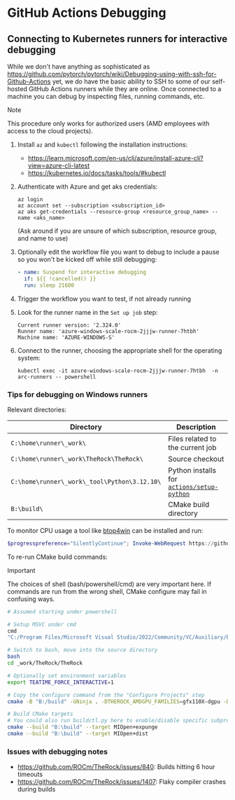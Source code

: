 # GitHub Actions Debugging

## Connecting to Kubernetes runners for interactive debugging

While we don't have anything as sophisticated as
https://github.com/pytorch/pytorch/wiki/Debugging-using-with-ssh-for-Github-Actions
yet, we do have the basic ability to SSH to some of our self-hosted GitHub
Actions runners while they are online. Once connected to a machine you can debug
by inspecting files, running commands, etc.

> [!NOTE]
> This procedure only works for authorized users (AMD employees with access
> to the cloud projects).

1. Install `az` and `kubectl` following the installation instructions:

   - https://learn.microsoft.com/en-us/cli/azure/install-azure-cli?view=azure-cli-latest
   - https://kubernetes.io/docs/tasks/tools/#kubectl

1. Authenticate with Azure and get aks credentials:

   ```
   az login
   az account set --subscription <subscription_id>
   az aks get-credentials --resource-group <resource_group_name> --name <aks_name>
   ```

   (Ask around if you are unsure of which subscription, resource group, and
   name to use)

1. Optionally edit the workflow file you want to debug to include a pause so you
   won't be kicked off while still debugging:

   ```yml
   - name: Suspend for interactive debugging
     if: ${{ !cancelled() }}
     run: sleep 21600
   ```

1. Trigger the workflow you want to test, if not already running

1. Look for the runner name in the `Set up job` step:

   ```
   Current runner version: '2.324.0'
   Runner name: 'azure-windows-scale-rocm-2jjjw-runner-7htbh'
   Machine name: 'AZURE-WINDOWS-S'
   ```

1. Connect to the runner, choosing the appropriate shell for the operating
   system:

   ```
   kubectl exec -it azure-windows-scale-rocm-2jjjw-runner-7htbh  -n arc-runners -- powershell
   ```

### Tips for debugging on Windows runners

Relevant directories:

| Directory                                    | Description                                                                           |
| -------------------------------------------- | ------------------------------------------------------------------------------------- |
| `C:\home\runner\_work\`                      | Files related to the current job                                                      |
| `C:\home\runner\_work\TheRock\TheRock\`      | Source checkout                                                                       |
| `C:\home\runner\_work\_tool\Python\3.12.10\` | Python installs for [`actions/setup-python`](https://github.com/actions/setup-python) |
| `B:\build\`                                  | CMake build directory                                                                 |

To monitor CPU usage a tool like
[btop4win](https://github.com/aristocratos/btop4win) can be installed and run:

```powershell
$progresspreference="SilentlyContinue"; Invoke-WebRequest https://github.com/aristocratos/btop4win/releases/download/v1.0.4/btop4win-x64.zip -OutFile btop4win-x64.zip; Expand-Archive btop4win-x64.zip -Force; $env:PATH="$env:PATH;$pwd\btop4win-x64\btop4win\"; btop4win.exe
```

To re-run CMake build commands:

> [!IMPORTANT]
> The choices of shell (bash/powershell/cmd) are very important here. If commands
> are run from the wrong shell, CMake configure may fail in confusing ways.

```bash
# Assumed starting under powershell

# Setup MSVC under cmd
cmd
"C:/Program Files/Microsoft Visual Studio/2022/Community/VC/Auxiliary/Build/vcvars64.bat"

# Switch to bash, move into the source directory
bash
cd _work/TheRock/TheRock

# Optionally set environment variables
export TEATIME_FORCE_INTERACTIVE=1

# Copy the configure command from the "Configure Projects" step
cmake -B "B:/build" -GNinja . -DTHEROCK_AMDGPU_FAMILIES=gfx110X-dgpu -DCMAKE_C_COMPILER_LAUNCHER=ccache -DCMAKE_CXX_COMPILER_LAUNCHER=ccache -DTHEROCK_VERBOSE=ON -DBUILD_TESTING=ON -DCMAKE_C_COMPILER="C:/Program Files/Microsoft Visual Studio/2022/Community/VC/Tools/MSVC/14.44.35207/bin/Hostx64/x64/cl.exe" -DCMAKE_CXX_COMPILER="C:/Program Files/Microsoft Visual Studio/2022/Community/VC/Tools/MSVC/14.44.35207/bin/Hostx64/x64/cl.exe" -DCMAKE_LINKER="C:/Program Files/Microsoft Visual Studio/2022/Community/VC/Tools/MSVC/14.44.35207/bin/Hostx64/x64/link.exe" -DTHEROCK_BACKGROUND_BUILD_JOBS=4

# Build CMake targets
# You could also run buildctl.py here to enable/disable specific subprojects
cmake --build "B:\build" --target MIOpen+expunge
cmake --build "B:\build" --target MIOpen+dist
```

### Issues with debugging notes

- https://github.com/ROCm/TheRock/issues/840: Builds hitting 6 hour timeouts
- https://github.com/ROCm/TheRock/issues/1407: Flaky compiler crashes during builds
